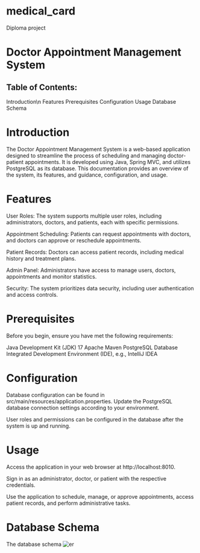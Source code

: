 # medical_card
Diploma project
# Doctor Appointment Management System
## Table of Contents:
Introduction\n
Features
Prerequisites
Configuration
Usage
Database Schema

# Introduction
The Doctor Appointment Management System is a web-based application designed to streamline the process of scheduling and managing doctor-patient appointments. It is developed using Java, Spring MVC, and utilizes PostgreSQL as its database. This documentation provides an overview of the system, its features, and guidance, configuration, and usage.

# Features
User Roles: The system supports multiple user roles, including administrators, doctors, and patients, each with specific permissions.

Appointment Scheduling: Patients can request appointments with doctors, and doctors can approve or reschedule appointments.

Patient Records: Doctors can access patient records, including medical history and treatment plans.

Admin Panel: Administrators have access to manage users, doctors, appointments and monitor statistics.

Security: The system prioritizes data security, including user authentication and access controls.

# Prerequisites
Before you begin, ensure you have met the following requirements:

Java Development Kit (JDK) 17
Apache Maven
PostgreSQL Database
Integrated Development Environment (IDE), e.g., IntelliJ IDEA 

# Configuration
Database configuration can be found in src/main/resources/application.properties. Update the PostgreSQL database connection settings according to your environment.

User roles and permissions can be configured in the database after the system is up and running.

# Usage
Access the application in your web browser at http://localhost:8010.

Sign in as an administrator, doctor, or patient with the respective credentials.

Use the application to schedule, manage, or approve appointments, access patient records, and perform administrative tasks.

# Database Schema
The database schema 
![er](https://github.com/Emirlan-Zhanakeev/medical_card/assets/100187758/71748717-4246-4732-af10-05eb2735f163)
